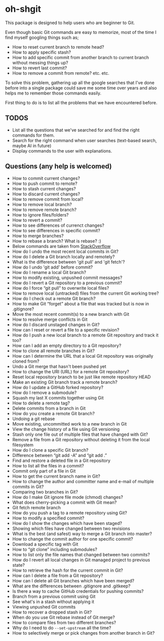 # oh-shgit

This package is designed to help users who are beginner to Git. 

Even though basic Git commands are easy to memorize, most of the time I find myself googling things such as;
- How to reset current branch to remote head?
- How to apply specific stash?
- How to add specific commit from another branch to current branch without messing things up?
- How to revert last commit?
- How to remove a commit from remote? etc. etc.

To solve this problem, gathering up all the google searches that I've done before into a single package could save me some time over years and also helps me to remember those commands easily.

First thing to do is to list all the problems that we have encountered before.

## TODOS

- List all the questions that we've searched for and find the right commands for them.
- Search for the right command when user searches (text-based search, maybe AI in future)
- Display commands to the user with explanations.

## Questions (any help is welcomed)

- How to commit current changes?
- How to push commit to remote?
- How to stash current changes?
- How to discard current changes?
- How to remove commit from local?
- How to remove local branch?
- How to remove remote branch?
- How to ignore files/folders?
- How to revert a commit?
- How to see differences of currenct changes?
- How to see differences in specific commit?
- How to merge branches?
- How to rebase a branch? What is rebase? :)
- Below commands are taken from [StackOverflow](https://stackoverflow.com/questions/tagged/git?sort=MostVotes&edited=true)
- How do I undo the most recent local commits in Git?
- How do I delete a Git branch locally and remotely?
- What is the difference between 'git pull' and 'git fetch'?
- How do I undo 'git add' before commit?
- How do I rename a local Git branch?
- How to modify existing, unpushed commit messages?
- How do I revert a Git repository to a previous commit?
- How do I force “git pull” to overwrite local files?
- How to remove local (untracked) files from the current Git working tree?
- How do I check out a remote Git branch?
- How to make Git “forget” about a file that was tracked but is now in .gitignore?
- Move the most recent commit(s) to a new branch with Git
- How to resolve merge conflicts in Git
- How do I discard unstaged changes in Git?
- How can I reset or revert a file to a specific revision?
- How do I push a new local branch to a remote Git repository and track it too?
- How can I add an empty directory to a Git repository?
- How to clone all remote branches in Git?
- How can I determine the URL that a local Git repository was originally cloned from?
- Undo a Git merge that hasn't been pushed yet
- How to change the URI (URL) for a remote Git repository?
- Reset local repository branch to be just like remote repository HEAD
- Make an existing Git branch track a remote branch?
- How do I update a GitHub forked repository?
- How do I remove a submodule?
- Squash my last X commits together using Git
- How to delete a remote tag?
- Delete commits from a branch in Git
- How do you create a remote Git branch?
- Undoing a git rebase
- Move existing, uncommitted work to a new branch in Git
- View the change history of a file using Git versioning
- Stash only one file out of multiple files that have changed with Git?
- Remove a file from a Git repository without deleting it from the local filesystem
- How do I clone a specific Git branch?
- Difference between “git add -A” and “git add .”
- Find and restore a deleted file in a Git repository
- How to list all the files in a commit?
- Commit only part of a file in Git
- How to get the current branch name in Git?
- How to change the author and committer name and e-mail of multiple commits in Git?
- Comparing two branches in Git?
- How do I make Git ignore file mode (chmod) changes?
- What does cherry-picking a commit with Git mean?
- Git fetch remote branch
- How do you push a tag to a remote repository using Git?
- How to modify a specified commit?
- How do I show the changes which have been staged?
- Showing which files have changed between two revisions
- What is the best (and safest) way to merge a Git branch into master?
- How to change the commit author for one specific commit?
- Download a specific tag with Git
- How to “git clone” including submodules?
- How to list only the file names that changed between two commits?
- How do I revert all local changes in Git managed project to previous state?
- How to retrieve the hash for the current commit in Git?
- How can I delete a file from a Git repository?
- How can I delete all Git branches which have been merged?
- What are the differences between .gitignore and .gitkeep?
- Is there a way to cache GitHub credentials for pushing commits?
- Branch from a previous commit using Git
- See what's in a stash without applying it 
- Viewing unpushed Git commits
- How to recover a dropped stash in Git?
- When do you use Git rebase instead of Git merge?
- How to compare files from two different branches?
- Why do I need to do `--set-upstream` all the time?
- How to selectively merge or pick changes from another branch in Git?


